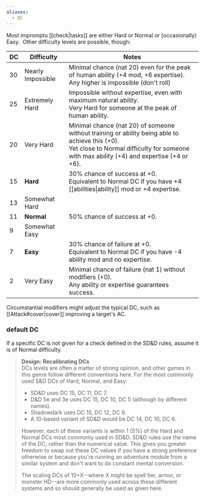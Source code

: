 ```yaml
---
aliases:
  - DC
---
```

Most impromptu [[check|tasks]] are either Hard or Normal or (occasionally) Easy.  Other difficulty levels are possible, though:

| DC  | Difficulty        | Notes                                                                                                                                                                                           |
| --- | ----------------- | ----------------------------------------------------------------------------------------------------------------------------------------------------------------------------------------------- |
| 30  | Nearly Impossible | Minimal chance (nat 20) even for the peak of human ability (+4 mod, +6 expertise).  <br>Any higher is impossible (don't roll)                                                                   |
| 25  | Extremely Hard    | Impossible without expertise, even with maximum natural ability.  <br>Very Hard for someone at the peak of human ability.                                                                       |
| 20  | Very Hard         | Minimal chance (nat 20) of someone without training or ability being able to achieve this (+0).  <br>Yet close to Normal difficulty for someone with max ability (+4) and expertise (+4 or +6). |
| 15  | **Hard**          | 30% chance of success at +0.  <br>Equivalent to Normal DC if you have +4 [[abilities\|ability]] mod or +4 expertise.                                                                            |
| 13  | Somewhat Hard     |                                                                                                                                                                                                 |
| 11  | **Normal**        | 50% chance of success at +0.                                                                                                                                                                    |
| 9   | Somewhat Easy     |                                                                                                                                                                                                 |
| 7   | **Easy**          | 30% chance of failure at +0.  <br>Equivalent to Normal DC if you have -4 ability mod and no expertise.                                                                                          |
| 2   | Very Easy         | Minimal chance of failure (nat 1) without modifiers (+0).  <br>Any ability or expertise guarantees success.                                                                                     |

Circumstantial modifiers might adjust the typical DC, such as [[Attack#cover|cover]] improving a target's AC.

### default DC

If a specific DC is not given for a check defined in the SD&D rules, assume it is of Normal difficulty.


> **Design: Recalibrating DCs**  
> DCs levels are often a matter of strong opinion, and other games in this genre follow different conventions here. For the most commonly used S&D DCs of Hard, Normal, and Easy:
> 
> - SD&D uses DC 15, DC 11, DC 7.  
> - D&D 5e and 3e uses DC 15, DC 10, DC 5 (although by different names).  
> - Shadowdark uses DC 15, DC 12, DC 9.  
> - A 10-based variant of SD&D would be DC 14, DC 10, DC 6.  
> 
> However, each of these variants is within 1 (5%) of the Hard and Normal DCs most commonly used in SD&D. SD&D rules use the name of the DC, rather than the numerical value. This gives you greater freedom to swap out these DC values if you have a strong preference otherwise or because you're running an adventure module from a similar system and don't want to do constant mental conversion.
> 
> The scaling DCs of 10+X--where X might be spell tier, armor, or monster HD--are more commonly used across these different systems and so should generally be used as given here.
